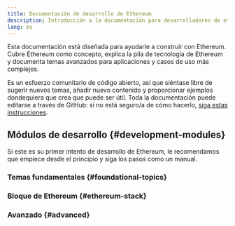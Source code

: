 ```yaml
---
title: Documentación de desarrollo de Ethereum
description: Introducción a la documentación para desarrolladores de ethereum.org.
lang: es
---
```


Esta documentación está diseñada para ayudarle a construir con Ethereum. Cubre Ethereum como concepto, explica la pila de tecnología de Ethereum y documenta temas avanzados para aplicaciones y casos de uso más complejos.

Es un esfuerzo comunitario de código abierto, así que siéntase libre de sugerir nuevos temas, añadir nuevo contenido y proporcionar ejemplos dondequiera que crea que puede ser útil. Toda la documentación puede editarse a través de GitHub: si no está seguro/a de cómo hacerlo, [ siga estas instrucciones](https://github.com/ethereum/ethereum-org-website/blob/dev/docs/editing-markdown.md).

## Módulos de desarrollo \{#development-modules}

Si este es su primer intento de desarrollo de Ethereum, le recomendamos que empiece desde el principio y siga los pasos como un manual.

### Temas fundamentales \{#foundational-topics}

<DeveloperDocsLinks headerId="foundational-topics" />

### Bloque de Ethereum \{#ethereum-stack}

<DeveloperDocsLinks headerId="ethereum-stack" />

### Avanzado \{#advanced}

<DeveloperDocsLinks headerId="advanced" />
